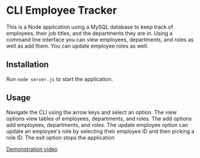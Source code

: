 # CLI Employee Tracker

This is a Node application using a MySQL database to keep track of employees, their job titles, and the departments they are in. Using a command line interface you can view employees, departments, and roles as well as add them. You can update employee roles as well.

## Installation

Run ```node server.js``` to start the application.

## Usage

Navigate the CLI using the arrow keys and select an option. The view options view tables of employees, departments, and roles. The add options add employees, departments, and roles. The update employee option can update an employee's role by selecting their employee ID and then picking a role ID. The exit option stops the application

[Demonstration video](https://youtu.be/nbD4pNdD24Q)
